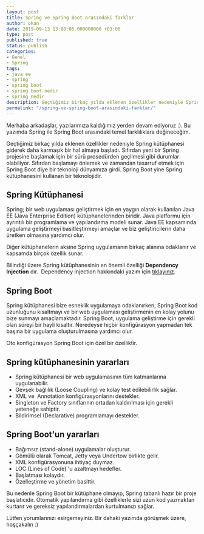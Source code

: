 ```yaml
---
layout: post
title: Spring ve Spring Boot arasındaki farklar
author: okan
date: 2019-09-13 13:08:05.000000000 +03:00
type: post
published: true
status: publish
categories:
- Genel
- Spring
tags:
- java ee
- spring
- spring boot
- spring boot nedir
- spring nedir
description: Geçtiğimiz birkaç yılda eklenen özellikler nedeniyle Spring kütüphanesi giderek daha karmaşık bir hal almaya başladı. Spring Boot
permalink: "/spring-ve-spring-boot-arasindaki-farklar/"
---
```

Merhaba arkadaşlar, yazılarımıza kaldığımız yerden devam ediyoruz :). Bu yazımda Spring ile Spring Boot arasındaki temel farklılıklara değineceğim.

Geçtiğimiz birkaç yılda eklenen özellikler nedeniyle Spring kütüphanesi giderek daha karmaşık bir hal almaya başladı. Sıfırdan yeni bir Spring projesine başlamak için bir sürü prosedürden geçilmesi gibi durumlar olabiliyor. Sıfırdan başlamayı önlemek ve zamandan tasarruf etmek için Spring Boot diye bir teknoloji dünyamıza girdi. Spring Boot yine Spring kütüphanesini kullanan bir teknolojidir.

## Spring Kütüphanesi

Spring; bir web uygulaması geliştirmek için en yaygın olarak kullanılan Java EE (Java Enterprise Edition) kütüphanelerinden biridir. Java platformu için ayrıntılı bir programlama ve yapılandırma modeli sunar. Java EE kapsamında uygulama geliştirmeyi basitleştirmeyi amaçlar ve biz geliştiricilerin daha üretken olmasına yardımcı olur.

Diğer kütüphanelerin aksine Spring uygulamanın birkaç alanına odaklanır ve kapsamda birçok özellik sunar.

Bilindiği üzere Spring kütüphanesinin en önemli özelliği **Dependency Injection** dır.&nbsp; Dependency Injection hakkındaki yazım için [tıklayınız](https://okanuzun.com/dependency-injection-nedir/).

## Spring Boot

Spring kütüphanesi bize esneklik uygulamaya odaklanırken, Spring Boot kod uzunluğunu kısaltmayı ve bir web uygulaması geliştirmenin en kolay yolunu bize sunmayı amaçlamaktadır. Spring Boot, uygulama geliştirme için gerekli olan süreyi bir hayli kısaltır. Neredeyse hiçbir konfigürasyon yapmadan tek başına bir uygulama oluşturulmasına yardımcı olur.

Oto konfigürasyon Spring Boot için özel bir özelliktir.

## Spring kütüphanesinin yararları

- Spring kütüphanesi bir web uygulamasının tüm katmanlarına uygulanabilir.
- Gevşek bağlılık (Loose Coupling) ve kolay test edilebilirlik sağlar.
- XML ve&nbsp; Annotation konfigürasyonlarını destekler.
- Singleton ve Factory sınıflarının ortadan kaldırılması için gerekli yeteneğe sahiptir.
- Bildirimsel (Declarative) programlamayı destekler.

## Spring Boot'un yararları

- Bağımsız (stand-alone) uygulamalar oluşturur.
- Gömülü olarak Tomcat, Jetty veya Undertow birlikte gelir.
- XML konfigürasyonuna ihtiyaç duymaz.
- LOC (Lines of Code) 'u azaltmayı hedefler.
- Başlatması kolaydır.
- Özelleştirme ve yönetim basittir.

Bu nedenle Spring Boot bir kütüphane olmayıp, Spring tabanlı hazır bir proje başlatıcıdır. Otomatik yapılandırma gibi özelliklerle sizi uzun kod yazmaktan kurtarır ve gereksiz yapılandırmalardan kurtulmanızı sağlar.

Lütfen yorumlarınızı esirgemeyiniz. Bir dahaki yazımda görüşmek üzere, hoşçakalın :)

